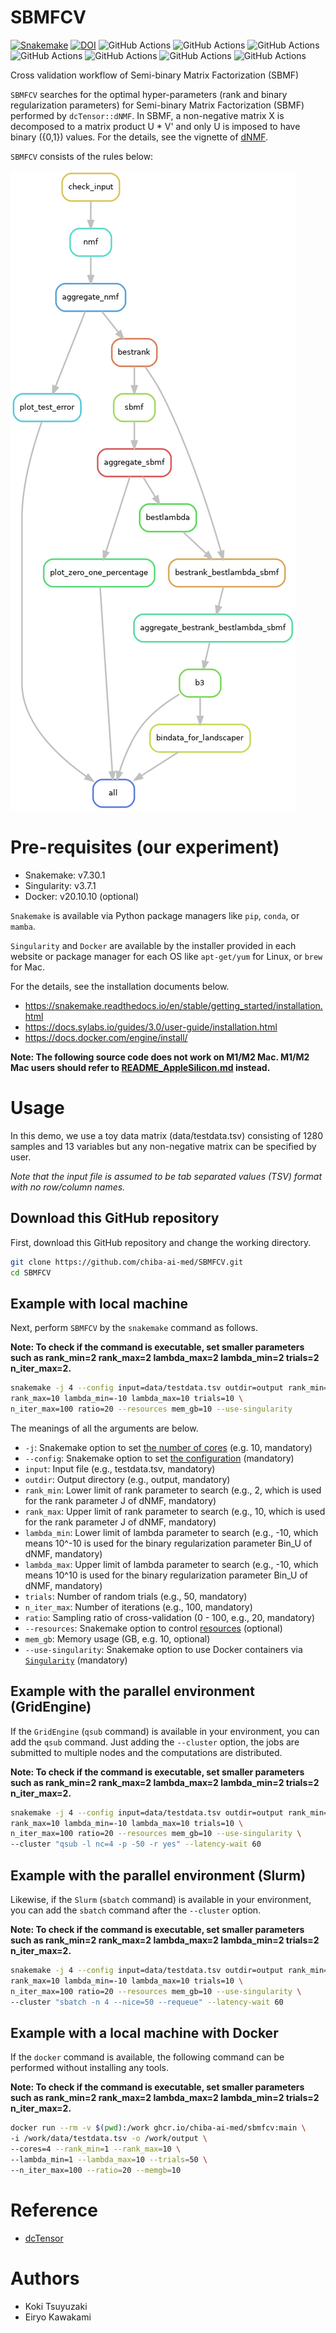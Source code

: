 # SBMFCV

[![Snakemake](https://img.shields.io/badge/snakemake-≥7.30.1-brightgreen.svg)](https://snakemake.github.io)
[![DOI](https://zenodo.org/badge/571380791.svg)](https://zenodo.org/badge/latestdoi/571380791)
![GitHub Actions](https://github.com/chiba-ai-med/SBMFCV/actions/workflows/build_test_push.yml/badge.svg)
![GitHub Actions](https://github.com/chiba-ai-med/SBMFCV/actions/workflows/dockerrun1.yml/badge.svg)
![GitHub Actions](https://github.com/chiba-ai-med/SBMFCV/actions/workflows/dockerrun2.yml/badge.svg)
![GitHub Actions](https://github.com/chiba-ai-med/SBMFCV/actions/workflows/dockerrun3.yml/badge.svg)
![GitHub Actions](https://github.com/chiba-ai-med/SBMFCV/actions/workflows/unittest1.yml/badge.svg)
![GitHub Actions](https://github.com/chiba-ai-med/SBMFCV/actions/workflows/unittest2.yml/badge.svg)
![GitHub Actions](https://github.com/chiba-ai-med/SBMFCV/actions/workflows/release-please.yml/badge.svg)

Cross validation workflow of Semi-binary Matrix Factorization (SBMF)

`SBMFCV` searches for the optimal hyper-parameters (rank and binary regularization parameters) for Semi-binary Matrix Factorization (SBMF) performed by `dcTensor::dNMF`. In SBMF, a non-negative matrix X is decomposed to a matrix product U * V' and only U is imposed to have binary ({0,1}) values. For the details, see the vignette of [dNMF](https://cran.r-project.org/web/packages/dcTensor/vignettes/dcTensor-1.html).

`SBMFCV` consists of the rules below:

![](https://github.com/chiba-ai-med/SBMFCV/blob/main/plot/dag.png?raw=true)

# Pre-requisites (our experiment)
- Snakemake: v7.30.1
- Singularity: v3.7.1
- Docker: v20.10.10 (optional)

`Snakemake` is available via Python package managers like `pip`, `conda`, or `mamba`.

`Singularity` and `Docker` are available by the installer provided in each website or package manager for each OS like `apt-get/yum` for Linux, or `brew` for Mac.

For the details, see the installation documents below.

- https://snakemake.readthedocs.io/en/stable/getting_started/installation.html
- https://docs.sylabs.io/guides/3.0/user-guide/installation.html
- https://docs.docker.com/engine/install/

**Note: The following source code does not work on M1/M2 Mac. M1/M2 Mac users should refer to [README_AppleSilicon.md](README_AppleSilicon.md) instead.**

# Usage

In this demo, we use a toy data matrix (data/testdata.tsv) consisting of 1280 samples and 13 variables but any non-negative matrix can be specified by user.

*Note that the input file is assumed to be tab separated values (TSV) format with no row/column names.*

## Download this GitHub repository

First, download this GitHub repository and change the working directory.

```bash
git clone https://github.com/chiba-ai-med/SBMFCV.git
cd SBMFCV
```

## Example with local machine

Next, perform `SBMFCV` by the `snakemake` command as follows.

**Note: To check if the command is executable, set smaller parameters such as rank_min=2 rank_max=2 lambda_max=2 lambda_min=2 trials=2 n_iter_max=2.**

```bash
snakemake -j 4 --config input=data/testdata.tsv outdir=output rank_min=2 \
rank_max=10 lambda_min=-10 lambda_max=10 trials=10 \
n_iter_max=100 ratio=20 --resources mem_gb=10 --use-singularity
```

The meanings of all the arguments are below.

- `-j`: Snakemake option to set [the number of cores](https://snakemake.readthedocs.io/en/stable/executing/cli.html#useful-command-line-arguments) (e.g. 10, mandatory)
- `--config`: Snakemake option to set [the configuration](https://snakemake.readthedocs.io/en/stable/snakefiles/configuration.html) (mandatory)
- `input`: Input file (e.g., testdata.tsv, mandatory)
- `outdir`: Output directory (e.g., output, mandatory)
- `rank_min`: Lower limit of rank parameter to search (e.g., 2, which is used for the rank parameter J of dNMF, mandatory)
- `rank_max`: Upper limit of rank parameter to search (e.g., 10, which is used for the rank parameter J of dNMF, mandatory)
- `lambda_min`: Lower limit of lambda parameter to search (e.g., -10, which means 10^-10 is used for the binary regularization parameter Bin_U of dNMF, mandatory)
- `lambda_max`: Upper limit of lambda parameter to search (e.g., -10, which means 10^10 is used for the binary regularization parameter Bin_U of dNMF, mandatory)
- `trials`: Number of random trials (e.g., 50, mandatory)
- `n_iter_max`: Number of iterations (e.g., 100, mandatory)
- `ratio`: Sampling ratio of cross-validation (0 - 100, e.g., 20, mandatory)
- `--resources`: Snakemake option to control [resources](https://snakemake.readthedocs.io/en/stable/snakefiles/rules.html#resources) (optional)
- `mem_gb`: Memory usage (GB, e.g. 10, optional)
- `--use-singularity`: Snakemake option to use Docker containers via [`Singularity`](https://snakemake.readthedocs.io/en/stable/snakefiles/deployment.html) (mandatory)

## Example with the parallel environment (GridEngine)

If the `GridEngine` (`qsub` command) is available in your environment, you can add the `qsub` command. Just adding the `--cluster` option, the jobs are submitted to multiple nodes and the computations are distributed.

**Note: To check if the command is executable, set smaller parameters such as rank_min=2 rank_max=2 lambda_max=2 lambda_min=2 trials=2 n_iter_max=2.**

```bash
snakemake -j 4 --config input=data/testdata.tsv outdir=output rank_min=2 \
rank_max=10 lambda_min=-10 lambda_max=10 trials=10 \
n_iter_max=100 ratio=20 --resources mem_gb=10 --use-singularity \
--cluster "qsub -l nc=4 -p -50 -r yes" --latency-wait 60
```

## Example with the parallel environment (Slurm)

Likewise, if the `Slurm` (`sbatch` command) is available in your environment, you can add the `sbatch` command after the `--cluster` option.

**Note: To check if the command is executable, set smaller parameters such as rank_min=2 rank_max=2 lambda_max=2 lambda_min=2 trials=2 n_iter_max=2.**

```bash
snakemake -j 4 --config input=data/testdata.tsv outdir=output rank_min=2 \
rank_max=10 lambda_min=-10 lambda_max=10 trials=10 \
n_iter_max=100 ratio=20 --resources mem_gb=10 --use-singularity \
--cluster "sbatch -n 4 --nice=50 --requeue" --latency-wait 60
```

## Example with a local machine with Docker

If the `docker` command is available, the following command can be performed without installing any tools.

**Note: To check if the command is executable, set smaller parameters such as rank_min=2 rank_max=2 lambda_max=2 lambda_min=2 trials=2 n_iter_max=2.**

```bash
docker run --rm -v $(pwd):/work ghcr.io/chiba-ai-med/sbmfcv:main \
-i /work/data/testdata.tsv -o /work/output \
--cores=4 --rank_min=1 --rank_max=10 \
--lambda_min=1 --lambda_max=10 --trials=50 \
--n_iter_max=100 --ratio=20 --memgb=10
```

# Reference
- [dcTensor](https://cran.r-project.org/web/packages/dcTensor/index.html)

# Authors
- Koki Tsuyuzaki
- Eiryo Kawakami
